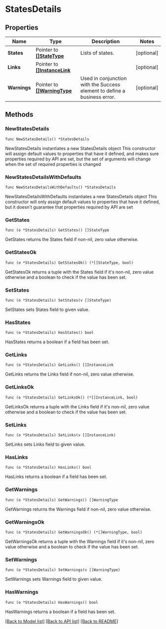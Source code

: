 # StatesDetails

## Properties

Name | Type | Description | Notes
------------ | ------------- | ------------- | -------------
**States** | Pointer to [**[]StateType**](StateType.md) | Lists of states. | [optional] 
**Links** | Pointer to [**[]InstanceLink**](InstanceLink.md) |  | [optional] 
**Warnings** | Pointer to [**[]WarningType**](WarningType.md) | Used in conjunction with the Success element to define a business error. | [optional] 

## Methods

### NewStatesDetails

`func NewStatesDetails() *StatesDetails`

NewStatesDetails instantiates a new StatesDetails object
This constructor will assign default values to properties that have it defined,
and makes sure properties required by API are set, but the set of arguments
will change when the set of required properties is changed

### NewStatesDetailsWithDefaults

`func NewStatesDetailsWithDefaults() *StatesDetails`

NewStatesDetailsWithDefaults instantiates a new StatesDetails object
This constructor will only assign default values to properties that have it defined,
but it doesn't guarantee that properties required by API are set

### GetStates

`func (o *StatesDetails) GetStates() []StateType`

GetStates returns the States field if non-nil, zero value otherwise.

### GetStatesOk

`func (o *StatesDetails) GetStatesOk() (*[]StateType, bool)`

GetStatesOk returns a tuple with the States field if it's non-nil, zero value otherwise
and a boolean to check if the value has been set.

### SetStates

`func (o *StatesDetails) SetStates(v []StateType)`

SetStates sets States field to given value.

### HasStates

`func (o *StatesDetails) HasStates() bool`

HasStates returns a boolean if a field has been set.

### GetLinks

`func (o *StatesDetails) GetLinks() []InstanceLink`

GetLinks returns the Links field if non-nil, zero value otherwise.

### GetLinksOk

`func (o *StatesDetails) GetLinksOk() (*[]InstanceLink, bool)`

GetLinksOk returns a tuple with the Links field if it's non-nil, zero value otherwise
and a boolean to check if the value has been set.

### SetLinks

`func (o *StatesDetails) SetLinks(v []InstanceLink)`

SetLinks sets Links field to given value.

### HasLinks

`func (o *StatesDetails) HasLinks() bool`

HasLinks returns a boolean if a field has been set.

### GetWarnings

`func (o *StatesDetails) GetWarnings() []WarningType`

GetWarnings returns the Warnings field if non-nil, zero value otherwise.

### GetWarningsOk

`func (o *StatesDetails) GetWarningsOk() (*[]WarningType, bool)`

GetWarningsOk returns a tuple with the Warnings field if it's non-nil, zero value otherwise
and a boolean to check if the value has been set.

### SetWarnings

`func (o *StatesDetails) SetWarnings(v []WarningType)`

SetWarnings sets Warnings field to given value.

### HasWarnings

`func (o *StatesDetails) HasWarnings() bool`

HasWarnings returns a boolean if a field has been set.


[[Back to Model list]](../README.md#documentation-for-models) [[Back to API list]](../README.md#documentation-for-api-endpoints) [[Back to README]](../README.md)


